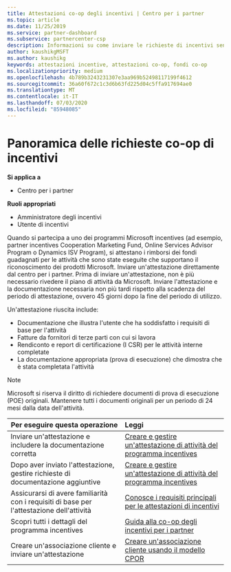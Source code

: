 ```yaml
---
title: Attestazioni co-op degli incentivi | Centro per i partner
ms.topic: article
ms.date: 11/25/2019
ms.service: partner-dashboard
ms.subservice: partnercenter-csp
description: Informazioni su come inviare le richieste di incentivi senza il prerequisito per la revisione del piano di attività.
author: kaushikgMSFT
ms.author: kaushikg
keywords: attestazioni incentive, attestazioni co-op, fondi co-op
ms.localizationpriority: medium
ms.openlocfilehash: 4b789b3243231307e3aa969b52498117199f4612
ms.sourcegitcommit: 36a60f672c1c3d6b63fd225d04c5ffa917694ae0
ms.translationtype: MT
ms.contentlocale: it-IT
ms.lasthandoff: 07/03/2020
ms.locfileid: "85948085"
---
```

# <a name="incentives-co-op-claims-overview"></a>Panoramica delle richieste co-op di incentivi

**Si applica a**

- Centro per i partner

**Ruoli appropriati**

- Amministratore degli incentivi
- Utente di incentivi

Quando si partecipa a uno dei programmi Microsoft incentives (ad esempio, partner incentives Cooperation Marketing Fund, Online Services Advisor Program o Dynamics ISV Program), si attestano i rimborsi dei fondi guadagnati per le attività che sono state eseguite che supportano il riconoscimento dei prodotti Microsoft. Inviare un'attestazione direttamente dal centro per i partner. Prima di inviare un'attestazione, non è più necessario rivedere il piano di attività da Microsoft. Inviare l'attestazione e la documentazione necessaria non più tardi rispetto alla scadenza del periodo di attestazione, ovvero 45 giorni dopo la fine del periodo di utilizzo.

Un'attestazione riuscita include:

- Documentazione che illustra l'utente che ha soddisfatto i requisiti di base per l'attività
- Fatture da fornitori di terze parti con cui si lavora
- Rendiconto e report di certificazione (I CSR) per le attività interne completate
- La documentazione appropriata (prova di esecuzione) che dimostra che è stata completata l'attività 

>[!NOTE]
>Microsoft si riserva il diritto di richiedere documenti di prova di esecuzione (POE) originali. Mantenere tutti i documenti originali per un periodo di 24 mesi dalla data dell'attività. 

|**Per eseguire questa operazione**   |**Leggi**   |
|-----------------|:--------------------------------------|
|Inviare un'attestazione e includere la documentazione corretta|[Creare e gestire un'attestazione di attività del programma incentives](create-incentives-claims.md)|
|Dopo aver inviato l'attestazione, gestire richieste di documentazione aggiuntive|[Creare e gestire un'attestazione di attività del programma incentives](create-incentives-claims.md)  |
|Assicurarsi di avere familiarità con i requisiti di base per l'attestazione dell'attività|[Conosce i requisiti principali per le attestazioni di incentivi](core-requirements.md)   |
|Scopri tutti i dettagli del programma incentives|[Guida alla co-op degli incentivi per i partner](https://assets.microsoft.com/coop-guidebook.pdf)
|Creare un'associazione cliente e inviare un'attestazione |[Creare un'associazione cliente usando il modello CPOR](submit-osa-claim.md)|
                                                                                 
                                   

